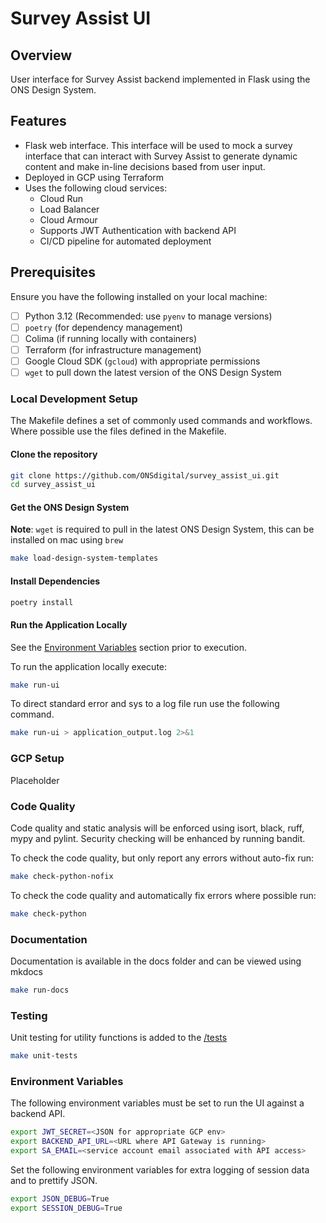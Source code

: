 # Survey Assist UI

## Overview

User interface for Survey Assist backend implemented in Flask using the ONS Design System.  

## Features

- Flask web interface. This interface will be used to mock a survey interface that can interact with Survey Assist to generate dynamic content and make in-line decisions based from user input.
- Deployed in GCP using Terraform
- Uses the following cloud services:
  - Cloud Run
  - Load Balancer
  - Cloud Armour
  - Supports JWT Authentication with backend API
  - CI/CD pipeline for automated deployment

## Prerequisites

Ensure you have the following installed on your local machine:

- [ ] Python 3.12 (Recommended: use `pyenv` to manage versions)
- [ ] `poetry` (for dependency management)
- [ ] Colima (if running locally with containers)
- [ ] Terraform (for infrastructure management)
- [ ] Google Cloud SDK (`gcloud`) with appropriate permissions
- [ ] `wget` to pull down the latest version of the ONS Design System

### Local Development Setup

The Makefile defines a set of commonly used commands and workflows.  Where possible use the files defined in the Makefile.

#### Clone the repository

```bash
git clone https://github.com/ONSdigital/survey_assist_ui.git
cd survey_assist_ui
```

#### Get the ONS Design System

**Note**: `wget` is required to pull in the latest ONS Design System, this can be installed on mac using `brew`

```bash
make load-design-system-templates
```

#### Install Dependencies

```bash
poetry install
```

#### Run the Application Locally

See the [Environment Variables](#environment-variables) section prior to execution.

To run the application locally execute:

```bash
make run-ui
```

To direct standard error and sys to a log file run use the following command.

```bash
make run-ui > application_output.log 2>&1
```

### GCP Setup

Placeholder

### Code Quality

Code quality and static analysis will be enforced using isort, black, ruff, mypy and pylint. Security checking will be enhanced by running bandit.

To check the code quality, but only report any errors without auto-fix run:

```bash
make check-python-nofix
```

To check the code quality and automatically fix errors where possible run:

```bash
make check-python
```

### Documentation

Documentation is available in the docs folder and can be viewed using mkdocs

```bash
make run-docs
```

### Testing

Unit testing for utility functions is added to the [/tests](./tests/)

```bash
make unit-tests
```

### Environment Variables

The following environment variables must be set to run the UI against a backend API.

```bash
export JWT_SECRET=<JSON for appropriate GCP env>
export BACKEND_API_URL=<URL where API Gateway is running>
export SA_EMAIL=<service account email associated with API access>
```

Set the following environment variables for extra logging of session data and to prettify JSON.

```bash
export JSON_DEBUG=True
export SESSION_DEBUG=True 
```
